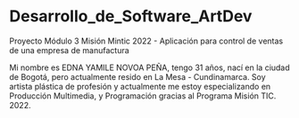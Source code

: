 # Desarrollo_de_Software_ArtDev
Proyecto Módulo 3 Misión Mintic 2022 - Aplicación para control de ventas de una empresa de manufactura 

Mi nombre es EDNA YAMILE NOVOA PEÑA, tengo 31 años, nací en la ciudad de Bogotá, pero actualmente resido en La Mesa - Cundinamarca. Soy artista plástica de profesión y actualmente me estoy especializando en Producción Multimedia, y Programación gracias al Programa Misión TIC. 2022. 
